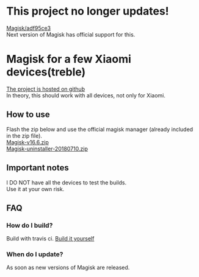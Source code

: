 # This project no longer updates!
[Magisk/adf95ce3](https://github.com/topjohnwu/Magisk/commit/adf95ce3a06a6c72f1d203f62f45c5fab21afc60)  
Next version of Magisk has official support for this.
# Magisk for a few Xiaomi devices(treble)
[The project is hosted on github](https://github.com/Jerry981028/Magisk)  
In theory, this should work with all devices, not only for Xiaomi.
## How to use
Flash the zip below and use the official magisk manager (already included in the zip file).  
[Magisk-v16.6.zip](https://github.com/Jerry981028/Magisk/raw/out/Magisk-v16.6.zip)  
[Magisk-uninstaller-20180710.zip](https://github.com/Jerry981028/Magisk/raw/out/Magisk-uninstaller-20180710.zip)
## Important notes
I DO NOT have all the devices to test the builds.  
Use it at your own risk.
## FAQ
### How do I build?
Build with travis ci. [Build it yourself](https://github.com/Jerry981028/Magisk/blob/mido/.travis.yml)
### When do I update?
As soon as new versions of Magisk are released.

